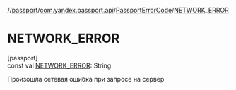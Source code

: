 //[passport](../../../index.md)/[com.yandex.passport.api](../index.md)/[PassportErrorCode](index.md)/[NETWORK_ERROR](-n-e-t-w-o-r-k_-e-r-r-o-r.md)

# NETWORK_ERROR

[passport]\
const val [NETWORK_ERROR](-n-e-t-w-o-r-k_-e-r-r-o-r.md): String

Произошла сетевая ошибка при запросе на сервер
